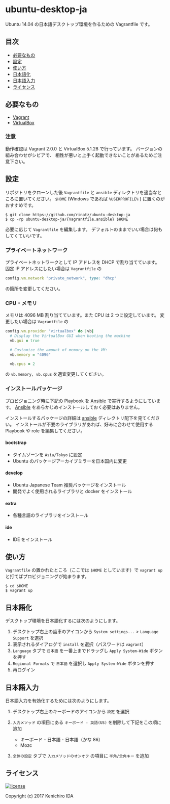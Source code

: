 # ubuntu-desktop-ja

Ubuntu 14.04 の日本語デスクトップ環境を作るための Vagrantfile です。

## 目次

- [必要なもの](#必要なもの)
- [設定](#設定)
- [使い方](#使い方)
- [日本語化](#日本語化)
- [日本語入力](#日本語入力)
- [ライセンス](#ライセンス)

## 必要なもの

- [Vagrant]
- [VirtualBox]

[Vagrant]: https://www.vagrantup.com/
[VirtualBox]: https://www.virtualbox.org/

### 注意

動作確認は Vagrant 2.0.0 と VirtualBox 5.1.28 で行っています。
バージョンの組み合わせがシビアで、
相性が悪いと上手く起動できないことがあるためご注意下さい。

## 設定

リポジトリをクローンした後 `Vagrantfile` と `ansible` ディレクトリを適当なところに置いてください。
`$HOME` (Windows であれば `%USERPROFILE%` ) に置くのがおすすめです。

    $ git clone https://github.com/rinatz/ubuntu-desktop-ja
    $ cp -rp ubuntu-desktop-ja/{Vagrantfile,ansible} $HOME

必要に応じて `Vagrantfile` を編集します。
デフォルトのままでいい場合は何もしてくていいです。

### プライベートネットワーク

プライベートネットワークとして IP アドレスを DHCP で割り当てています。
固定 IP アドレスにしたい場合は `Vagrantfile` の

```ruby
config.vm.network "private_network", type: "dhcp"
```

の箇所を変更してください。

### CPU・メモリ

メモリは 4096 MB 割り当てています。また CPU は 2 つに設定しています。
変更したい場合は `Vagrantfile` の

```ruby
config.vm.provider "virtualbox" do |vb|
  # Display the VirtualBox GUI when booting the machine
  vb.gui = true

  # Customize the amount of memory on the VM:
  vb.memory = "4096"

  vb.cpus = 2
```

の `vb.memory, vb.cpus` を適宜変更してください。

### インストールパッケージ

プロビジョニング時に下記の Playbook を [Ansible] で実行するようにしています。
[Ansible] をあらかじめインストールしておく必要はありません。

インストールするパッケージの詳細は [ansible](./ansible) ディレクトリ配下を見てください。
インストールが不要のライブラリがあれば、好みに合わせて使用する
Playbook や role を編集してください。

[Ansible]: https://www.ansible.com/

#### bootstrap

- タイムゾーンを `Asia/Tokyo` に設定
- Ubuntu のパッケージアーカイブミラーを日本国内に変更

#### develop

- Ubuntu Japanese Team 推奨パッケージをインストール
- 開発でよく使用されるライブラリと docker をインストール

#### extra

- 各種言語のライブラリをインストール

#### ide

- IDE をインストール

## 使い方

`Vagrantfile` の置かれたところ（ここでは `$HOME` としています）で
`vagrant up` と打てばプロビジョニングが始まります。

    $ cd $HOME
    $ vagrant up

## 日本語化

デスクトップ環境を日本語化するには次のようにします。

1. デスクトップ右上の歯車のアイコンから `System settings...` > `Language Support` を選択
1. 表示されるダイアログで `install` を選択（パスワードは `vagrant`）
1. `Language` タブで `日本語` を一番上までドラッグし `Apply System-Wide` ボタンを押す
1. `Regional Formats` で `日本語` を選択し `Apply System-Wide` ボタンを押す
1. 再ログイン

## 日本語入力

日本語入力を有効化するためには次のようにします。

1. デスクトップ右上のキーボードのアイコンから `設定` を選択
1. `入力メソッド` の項目にある `キーボード - 英語(US)` を削除して下記をこの順に追加

    - キーボード - 日本語 - 日本語（かな 86）
    - Mozc

1. `全体の設定` タブで `入力メソッドのオンオフ` の項目に `半角/全角キー` を追加

## ライセンス

[![license](https://img.shields.io/github/license/rinatz/ubuntu-desktop-ja.svg)](LICENSE)

Copyright (c) 2017 Kenichiro IDA
